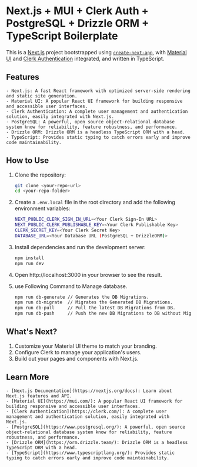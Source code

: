 # Next.js + MUI + Clerk Auth + PostgreSQL + Drizzle ORM + TypeScript Boilerplate

This is a [Next.js](https://nextjs.org/) project bootstrapped using [`create-next-app`](https://github.com/vercel/next.js/tree/HEAD/packages/create-next-app), with [Material UI](https://mui.com/) and [Clerk Authentication](https://clerk.dev/) integrated, and written in TypeScript.

## Features

    - Next.js: A fast React framework with optimized server-side rendering and static site generation.
    - Material UI: A popular React UI framework for building responsive and accessible user interfaces.
    - Clerk Authentication: A complete user management and authentication solution, easily integrated with Next.js.
    - PostgreSQL: A powerful, open source object-relational database system know for reliability, feature robustness, and performance.
    - Drizzle ORM: Drizzle ORM is a headless TypeScript ORM with a head.
    - TypeScript: Provides static typing to catch errors early and improve code maintainability.

## How to Use

1. Clone the repository:

   ```bash
   git clone <your-repo-url>
   cd <your-repo-folder>

   ```

2. Create a `.env.local` file in the root directory and add the following environment variables:

   ```bash
   NEXT_PUBLIC_CLERK_SIGN_IN_URL=<Your Clerk Sign-In URL>
   NEXT_PUBLIC_CLERK_PUBLISHABLE_KEY=<Your Clerk Publishable Key>
   CLERK_SECRET_KEY=<Your Clerk Secret Key>
   DATABASE_URL=<Your Database URL (PostgreSQL + DrizzleORM)>

   ```

3. Install dependencies and run the development server:

   ```bash
   npm install
   npm run dev
   ```

4. Open http://localhost:3000 in your browser to see the result.

5. use Following Command to Manage database.

   ```bash
   npm run db-generate // Generates the DB Migrations.
   npm run db-migrate  // Migrates the Generated DB Migrations.
   npm run db-pull     // Pull the latest DB Migrations from DB.
   npm run db-push     // Push the new DB Migrations to DB without Migrations.
   ```

## What's Next?

1. Customize your Material UI theme to match your branding.
2. Configure Clerk to manage your application's users.
3. Build out your pages and components with Next.js.

## Learn More

    - [Next.js Documentation](https://nextjs.org/docs): Learn about Next.js features and API.
    - [Material UI](https://mui.com/): A popular React UI framework for building responsive and accessible user interfaces.
    - [Clerk Authentication](https://clerk.com/): A complete user management and authentication solution, easily integrated with Next.js.
    - [PostgreSQL](https://www.postgresql.org/): A powerful, open source object-relational database system know for reliability, feature robustness, and performance.
    - [Drizzle ORM](https://orm.drizzle.team/): Drizzle ORM is a headless TypeScript ORM with a head.
    - [TypeScript](https://www.typescriptlang.org/): Provides static typing to catch errors early and improve code maintainability.
